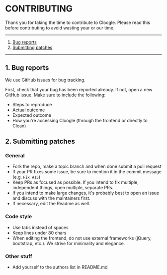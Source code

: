 # CONTRIBUTING

Thank you for taking the time to contribute to Cloogle. Please read this before
contributing to avoid wasting your or our time.

---

1. [Bug reports](#bugreps)
2. [Submitting patches](#patches)

---

<a name="bugreps"></a>

## 1. Bug reports

We use GitHub issues for bug tracking.

First, check that your bug has been reported already. If not, open a new GitHub
issue. Make sure to include the following:

 - Steps to reproduce
 - Actual outcome
 - Expected outcome
 - How you're accessing Cloogle (through the frontend or directly to Clean)

<a name="patches"></a>

## 2. Submitting patches

### General

 - Fork the repo, make a topic branch and when done submit a pull request
 - If your PR fixes some issue, be sure to mention it in the commit message
   (e.g. `Fix #15`)
 - Keep PRs as focused as possible. If you intend to fix multiple, independent
   things, open multiple, separate PRs.
 - If you intend to make large changes, it's probably best to open an issue and
   discuss with the maintainers first.
 - If necessary, edit the Readme as well.

### Code style

 - Use tabs instead of spaces
 - Keep lines under 80 chars
 - When editing the frontend, do not use external frameworks (jQuery,
   bootstrap, etc.). We strive for minimality and elegance.

### Other stuff

 - Add yourself to the authors list in README.md
